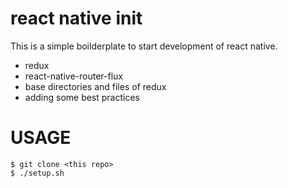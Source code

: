 # react native init

This is a simple boilderplate to start development of react native.

- redux
- react-native-router-flux
- base directories and files of redux
- adding some best practices

# USAGE

```
$ git clone <this repo>
$ ./setup.sh
```
